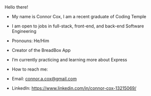 Hello there!

- My name is Connor Cox, I am a recent graduate of Coding Temple
- I am open to jobs in full-stack, front-end, and back-end Software Engineering

- Pronouns: He/Him
- Creator of the BreadBox App
- I’m currently practicing and learning more about Express

- How to reach me: 
- Email: connor.a.cox@gmail.com
- LinkedIn: https://www.linkedin.com/in/connor-cox-13215069/

